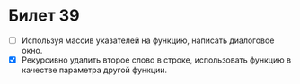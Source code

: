 # Билет 39

- [ ] Используя массив указателей на функцию, написать диалоговое окно.
- [x] Рекурсивно удалить второе слово в строке, использовать функцию в качестве параметра другой функции.